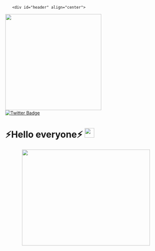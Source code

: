 
       <div id="header" align="center">
  <img src="https://media.giphy.com/media/v1.Y2lkPTc5MGI3NjExamJtcGJoNHZ5bTBrcjR2bDhlMmIxZnByNmwxZGdlajlpZzlnNXVpNSZlcD12MV9pbnRlcm5hbF9naWZfYnlfaWQmY3Q9Zw/xTiTnsQ4BAWNNKaODm/giphy.gif" width="300"/>
</div>
           <div id="badges">
  <a href="https://twitter.com/NatashaPut19375">
    <img src="https://img.shields.io/badge/Twitter-blue?style=for-the-badge&logo=twitter&logoColor=white" alt="Twitter Badge"/>
  </a>
</div>
        <h1>
⚡Hello everyone⚡
  <img src="" width="30px"/>
</h1>
        <div align="center">
  <img src="https://media.giphy.com/media/v1.Y2lkPTc5MGI3NjExbzJpMzBja2M5Y2YwZGQ0ZzhvZXJhamVkenlobXl0bHZvb3F0dWZ2MSZlcD12MV9pbnRlcm5hbF9naWZfYnlfaWQmY3Q9Zw/cbWQm0HonZORq/giphy.gif" width="400" height="300"/>
</div>
